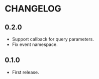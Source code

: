 # CHANGELOG

## 0.2.0

* Support callback for query parameters.
* Fix event namespace.

## 0.1.0

* First release.
